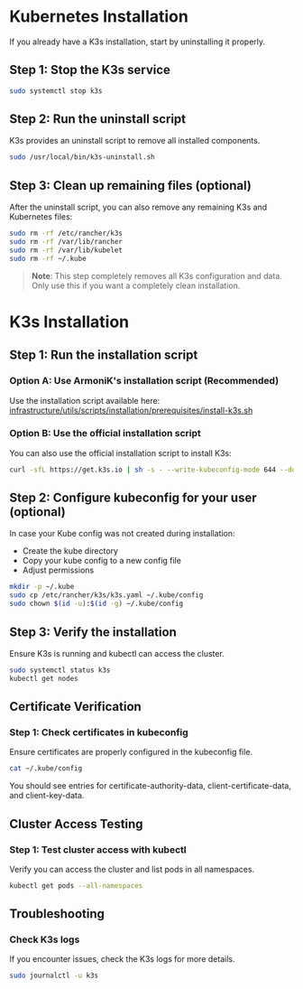 # Kubernetes Installation

If you already have a K3s installation, start by uninstalling it properly.

## Step 1: Stop the K3s service

```bash
sudo systemctl stop k3s
```

## Step 2: Run the uninstall script

K3s provides an uninstall script to remove all installed components.

```bash
sudo /usr/local/bin/k3s-uninstall.sh
```



## Step 3: Clean up remaining files (optional)

After the uninstall script, you can also remove any remaining K3s and Kubernetes files:

```bash
sudo rm -rf /etc/rancher/k3s
sudo rm -rf /var/lib/rancher
sudo rm -rf /var/lib/kubelet
sudo rm -rf ~/.kube
```

>**Note**: This step completely removes all K3s configuration and data. Only use this if you want a completely clean installation.

# K3s Installation

## Step 1: Run the installation script

### Option A: Use ArmoniK's installation script (Recommended)
Use the installation script available here: [infrastructure/utils/scripts/installation/prerequisites/install-k3s.sh](https://github.com/aneoconsulting/ArmoniK/blob/main/infrastructure/utils/scripts/installation/prerequisites/install-k3s.sh)

### Option B: Use the official installation script
You can also use the official installation script to install K3s:
```bash
curl -sfL https://get.k3s.io | sh -s - --write-kubeconfig-mode 644 --docker
```



## Step 2: Configure kubeconfig for your user (optional)

In case your Kube config was not created during installation:
- Create the kube directory
- Copy your kube config to a new config file
- Adjust permissions

```bash
mkdir -p ~/.kube
sudo cp /etc/rancher/k3s/k3s.yaml ~/.kube/config
sudo chown $(id -u):$(id -g) ~/.kube/config
```

## Step 3: Verify the installation

Ensure K3s is running and kubectl can access the cluster.

```bash
sudo systemctl status k3s
kubectl get nodes
```

## Certificate Verification

### Step 1: Check certificates in kubeconfig

Ensure certificates are properly configured in the kubeconfig file.

```bash
cat ~/.kube/config
```

You should see entries for certificate-authority-data, client-certificate-data, and client-key-data.

## Cluster Access Testing

### Step 1: Test cluster access with kubectl

Verify you can access the cluster and list pods in all namespaces.

```bash
kubectl get pods --all-namespaces
```

## Troubleshooting

### Check K3s logs

If you encounter issues, check the K3s logs for more details.

```bash
sudo journalctl -u k3s
```
